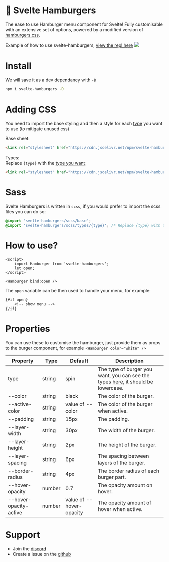 # 🍔 Svelte Hamburgers

The ease to use Hamburger menu component for Svelte! Fully customisable with an extensive set of options, powered by a modified version of [hamburgers.css](https://github.com/jonsuh/hamburgers).

Example of how to use svelte-hamburgers, [view the repl here](https://svelte.dev/repl/2339dbd1356a4149aabb17daa0a17e40?version=3.42.4)
[![](https://i.imgur.com/cjLWZQk.gif)](https://svelte.dev/repl/2339dbd1356a4149aabb17daa0a17e40?version=3.42.4)

# Install

We will save it as a dev dependancy with `-D`

```bash
npm i svelte-hamburgers -D
```

# Adding CSS
You need to import the base styling and then a style for each [type](https://github.com/ghostdevv/svelte-hamburgers/blob/main/types.md) you want to use (to mitigate unused css)

Base sheet:
```html
<link rel="stylesheet" href="https://cdn.jsdelivr.net/npm/svelte-hamburgers@3/dist/css/base.css" />
```

Types:<br />
Replace `{type}` with the [type you want](https://github.com/ghostdevv/svelte-hamburgers/blob/main/types.md)
```html
<link rel="stylesheet" href="https://cdn.jsdelivr.net/npm/svelte-hamburgers@3/dist/css/types/{type}.css" />
```

# Sass
Svelte Hamburgers is written in `scss`, if you would prefer to import the scss files you can do so:
```scss
@import 'svelte-hamburgers/scss/base';
@import 'svelte-hamburgers/scss/types/{type}'; /* Replace {type} with the type you want */
```


# How to use?

```svelte
<script>
    import Hamburger from 'svelte-hamburgers';
    let open;
</script>

<Hamburger bind:open />
```

The `open` variable can be then used to handle your menu, for example:

```svelte
{#if open}
    <!-- show menu -->
{/if}
```

# Properties

You can use these to customise the hamburger, just provide them as props to the burger component, for example `<Hamburger color="white" />`

| Property               | Type   | Default                  | Description                                                                                                                                           |
|------------------------|--------|--------------------------|-------------------------------------------------------------------------------------------------------------------------------------------------------|
| type                   | string | spin                     | The type of burger you want, you can see the types [here](https://github.com/ghostdevv/svelte-hamburgers/blob/main/types.md), it should be lowercase. |
| --color                | string | black                    | The color of the burger.                                                                                                                              |
| --active-color         | string | value of --color         | The color of the burger when active.                                                                                                                  |
| --padding              | string | 15px                     | The padding.                                                                                                                                          |
| --layer-width          | string | 30px                     | The width of the burger.                                                                                                                              |
| --layer-height         | string | 2px                      | The height of the burger.                                                                                                                             |
| --layer-spacing        | string | 6px                      | The spacing between layers of the burger.                                                                                                             |
| --border-radius        | string | 4px                      | The border radius of each burger part.                                                                                                                |
| --hover-opacity        | number | 0.7                      | The opacity amount on hover.                                                                                                                          |
| --hover-opacity-active | number | value of --hover-opacity | The opacity amount of hover when active.                                                                                                              |

# Support

-   Join the [discord](https://discord.gg/2Vd4wAjJnm)<br>
-   Create a issue on the [github](https://github.com/ghostdevv/svelte-hamburgers)
